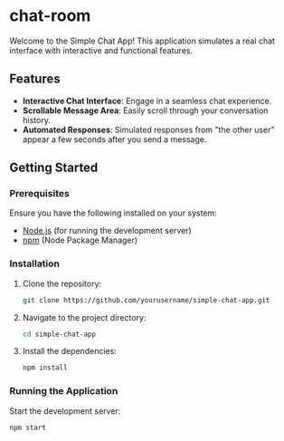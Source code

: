 # chat-room

Welcome to the Simple Chat App! This application simulates a real chat interface with interactive and functional features.

## Features

-   **Interactive Chat Interface**: Engage in a seamless chat experience.
-   **Scrollable Message Area**: Easily scroll through your conversation history.
-   **Automated Responses**: Simulated responses from "the other user" appear a few seconds after you send a message.

## Getting Started

### Prerequisites

Ensure you have the following installed on your system:

-   [Node.js](https://nodejs.org/) (for running the development server)
-   [npm](https://www.npmjs.com/) (Node Package Manager)

### Installation

1. Clone the repository:

    ```sh
    git clone https://github.com/yourusername/simple-chat-app.git
    ```

2. Navigate to the project directory:

    ```sh
    cd simple-chat-app
    ```

3. Install the dependencies:

    ```sh
    npm install
    ```

### Running the Application

Start the development server:

```sh
npm start
```
